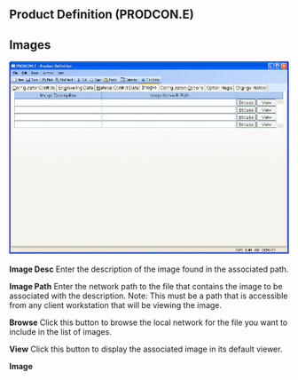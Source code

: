 ##  Product Definition (PRODCON.E)

<PageHeader />

##  Images

![](./PRODCON-E-4.jpg)

**Image Desc** Enter the description of the image found in the associated
path.  
  
**Image Path** Enter the network path to the file that contains the image to
be associated with the description. Note: This must be a path that is
accessible from any client workstation that will be viewing the image.  
  
**Browse** Click this button to browse the local network for the file you want
to include in the list of images.  
  
**View** Click this button to display the associated image in its default
viewer.  
  
**Image**  
  
  
<badge text= "Version 8.10.57" vertical="middle" />

<PageFooter />